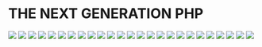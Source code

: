 # THE NEXT GENERATION PHP

![]('https://github.com/limingxinleo/note/blob/master/php/ppt/images/IMG_5037.png')
![]('https://github.com/limingxinleo/note/blob/master/php/ppt/images/IMG_5038.png')
![]('https://github.com/limingxinleo/note/blob/master/php/ppt/images/IMG_5039.png')
![]('https://github.com/limingxinleo/note/blob/master/php/ppt/images/IMG_5040.png')
![]('https://github.com/limingxinleo/note/blob/master/php/ppt/images/IMG_5041.png')
![]('https://github.com/limingxinleo/note/blob/master/php/ppt/images/IMG_5042.png')
![]('https://github.com/limingxinleo/note/blob/master/php/ppt/images/IMG_5043.png')
![]('https://github.com/limingxinleo/note/blob/master/php/ppt/images/IMG_5044.png')
![]('https://github.com/limingxinleo/note/blob/master/php/ppt/images/IMG_5045.png')
![]('https://github.com/limingxinleo/note/blob/master/php/ppt/images/IMG_5046.png')
![]('https://github.com/limingxinleo/note/blob/master/php/ppt/images/IMG_5047.png')
![]('https://github.com/limingxinleo/note/blob/master/php/ppt/images/IMG_5048.png')
![]('https://github.com/limingxinleo/note/blob/master/php/ppt/images/IMG_5049.png')
![]('https://github.com/limingxinleo/note/blob/master/php/ppt/images/IMG_5050.png')
![]('https://github.com/limingxinleo/note/blob/master/php/ppt/images/IMG_5051.png')
![]('https://github.com/limingxinleo/note/blob/master/php/ppt/images/IMG_5052.png')
![]('https://github.com/limingxinleo/note/blob/master/php/ppt/images/IMG_5053.png')
![]('https://github.com/limingxinleo/note/blob/master/php/ppt/images/IMG_5054.png')
![]('https://github.com/limingxinleo/note/blob/master/php/ppt/images/IMG_5055.png')
![]('https://github.com/limingxinleo/note/blob/master/php/ppt/images/IMG_5056.png')
![]('https://github.com/limingxinleo/note/blob/master/php/ppt/images/IMG_5057.png')
![]('https://github.com/limingxinleo/note/blob/master/php/ppt/images/IMG_5058.png')
![]('https://github.com/limingxinleo/note/blob/master/php/ppt/images/IMG_5059.png')
![]('https://github.com/limingxinleo/note/blob/master/php/ppt/images/IMG_5060.png')
![]('https://github.com/limingxinleo/note/blob/master/php/ppt/images/IMG_5061.png')
